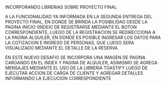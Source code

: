 INCORPORANDO LIBRERIAS SOBRE PROYECTO FINAL

A LA FUNCIONALIDAD YA INFORMADA EN LA SEGUNDA ENTREGA DEL PROYECTO FINAL, EN DONDE SE BRINDA LA POSIBILIDAD DESDE LA PAGINA INICIO (INDEX) DE REGISTRARSE MEDIANTE EL BOTON CORRESPONDIENTE, LUEGO DE LA REGISTRACION SE REDIRECCIONA A LA PAGINA ALQUILER, EN DONDE ES POSIBLE INGRESAR LOS DATOS PARA LA COTIZACION E INGRESO DE PERSONAS, QUE LUEGO SERA VISUALIZADO MEDIANTE EL DETALLE DE LA RESERVA.

EN ESTE NUEVO DESAFIO SE INCORPORA UNA IMAGEN DE PAGINA CARGANDO EN EL INDEX Y PAGINA DE ALQUILER, ASIMISMO SE AGREGA MENSAJES MEDIANTE EL USO DE LA LIBRERIA TOASTIFY LUEGO DE EJECUTAR ACCION DE CARGA DE CLIENTE Y AGREGAR DETALLES INFORMANDO LA EJECUCION CORRESPONDIENTE